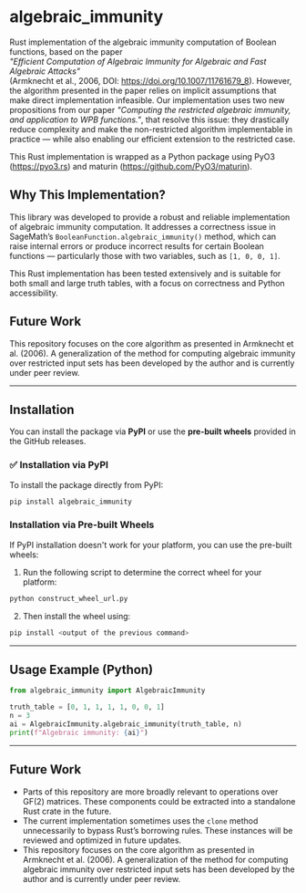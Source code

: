 # algebraic_immunity

Rust implementation of the algebraic immunity computation of Boolean functions, based on the paper  
*"Efficient Computation of Algebraic Immunity for Algebraic and Fast Algebraic Attacks"*  
(Armknecht et al., 2006, DOI: https://doi.org/10.1007/11761679_8). However, the algorithm presented in the paper relies on implicit assumptions that make direct implementation infeasible. Our implementation uses two new propositions from our paper *"Computing the restricted algebraic immunity, and application to WPB functions."*, that resolve this issue: they drastically reduce complexity and make the non-restricted algorithm implementable in practice — while also enabling our efficient extension to the restricted case.

This Rust implementation is wrapped as a Python package using PyO3 (https://pyo3.rs) and maturin (https://github.com/PyO3/maturin).

## Why This Implementation?

This library was developed to provide a robust and reliable implementation of algebraic immunity computation. It addresses a correctness issue in SageMath’s `BooleanFunction.algebraic_immunity()` method, which can raise internal errors or produce incorrect results for certain Boolean functions — particularly those with two variables, such as `[1, 0, 0, 1]`.

This Rust implementation has been tested extensively and is suitable for both small and large truth tables, with a focus on correctness and Python accessibility.

## Future Work

This repository focuses on the core algorithm as presented in Armknecht et al. (2006). A generalization of the method for computing algebraic immunity over restricted input sets has been developed by the author and is currently under peer review.

---

## Installation

You can install the package via **PyPI** or use the **pre-built wheels** provided in the GitHub releases.

### ✅ Installation via PyPI

To install the package directly from PyPI:

```bash
pip install algebraic_immunity
```

### Installation via Pre-built Wheels
If PyPI installation doesn't work for your platform, you can use the pre-built wheels:
1. Run the following script to determine the correct wheel for your platform:
```bash
python construct_wheel_url.py
```
2. Then install the wheel using:
```bash
pip install <output of the previous command>
```
---

## Usage Example (Python)
```python
from algebraic_immunity import AlgebraicImmunity

truth_table = [0, 1, 1, 1, 1, 0, 0, 1]
n = 3
ai = AlgebraicImmunity.algebraic_immunity(truth_table, n)
print(f"Algebraic immunity: {ai}")
```

---

## Future Work

- Parts of this repository are more broadly relevant to operations over GF(2) matrices. These components could be extracted into a standalone Rust crate in the future.
- The current implementation sometimes uses the `clone` method unnecessarily to bypass Rust’s borrowing rules. These instances will be reviewed and optimized in future updates.
- This repository focuses on the core algorithm as presented in Armknecht et al. (2006). A generalization of the method for computing algebraic immunity over restricted input sets has been developed by the author and is currently under peer review.
